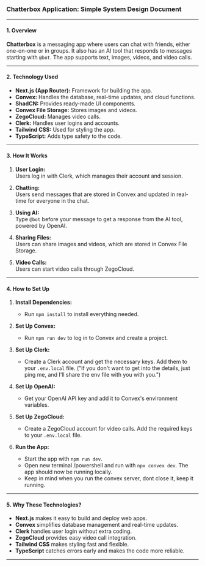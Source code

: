 ### Chatterbox Application: Simple System Design Document

---

#### **1. Overview**

**Chatterbox** is a messaging app where users can chat with friends, either one-on-one or in groups. It also has an AI tool that responds to messages starting with `@bot`. The app supports text, images, videos, and video calls.

---

#### **2. Technology Used**

- **Next.js (App Router):** Framework for building the app.
- **Convex:** Handles the database, real-time updates, and cloud functions.
- **ShadCN:** Provides ready-made UI components.
- **Convex File Storage:** Stores images and videos.
- **ZegoCloud:** Manages video calls.
- **Clerk:** Handles user logins and accounts.
- **Tailwind CSS:** Used for styling the app.
- **TypeScript:** Adds type safety to the code.

---

#### **3. How It Works**

1. **User Login:**  
   Users log in with Clerk, which manages their account and session.

2. **Chatting:**  
   Users send messages that are stored in Convex and updated in real-time for everyone in the chat.

3. **Using AI:**  
   Type `@bot` before your message to get a response from the AI tool, powered by OpenAI.

4. **Sharing Files:**  
   Users can share images and videos, which are stored in Convex File Storage.

5. **Video Calls:**  
   Users can start video calls through ZegoCloud.

---

#### **4. How to Set Up**

1. **Install Dependencies:**
   - Run `npm install` to install everything needed.

2. **Set Up Convex:**
   - Run `npm run dev` to log in to Convex and create a project.

3. **Set Up Clerk:**
   - Create a Clerk account and get the necessary keys. Add them to your `.env.local` file. ("If you don't want to get into the details, just ping me, and I'll share the env file with you with you.")

4. **Set Up OpenAI:**
   - Get your OpenAI API key and add it to Convex's environment variables.

5. **Set Up ZegoCloud:**
   - Create a ZegoCloud account for video calls. Add the required keys to your `.env.local` file.

6. **Run the App:**
   - Start the app with `npm run dev`. 
   - Open new terminal /powershell and run with `npx convex dev`. The app should now be running locally.
   - Keep in mind when you run the convex server, dont close it, keep it running.

---

#### **5. Why These Technologies?**

- **Next.js** makes it easy to build and deploy web apps.
- **Convex** simplifies database management and real-time updates.
- **Clerk** handles user login without extra coding.
- **ZegoCloud** provides easy video call integration.
- **Tailwind CSS** makes styling fast and flexible.
- **TypeScript** catches errors early and makes the code more reliable.

---